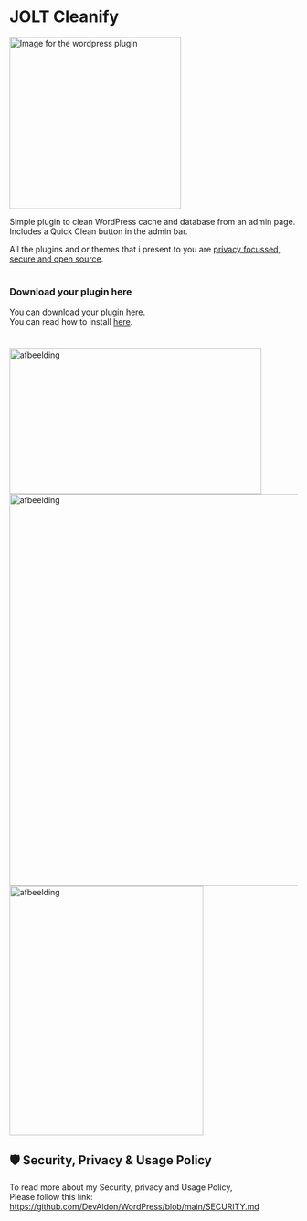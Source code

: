 <h1>JOLT Cleanify</h1>
<img src="https://github.com/user-attachments/assets/52b9b86f-ffba-4aea-8e01-8adf85d5a848" alt="Image for the wordpress plugin" width="300" >


Simple plugin to clean WordPress cache and database from an admin page. <br>Includes a Quick Clean button in the admin bar.<br>

All the plugins and or themes that i present to you are [privacy focussed, secure and open source](https://github.com/DevAldon/WordPress/blob/main/SECURITY.md).

#
### Download your plugin here
You can download your plugin [here](https://github.com/DevAldon/JOLT-Cleanify/archive/refs/heads/main.zip).<br>
You can read how to install [here](https://github.com/DevAldon/WordPress/wiki/How-to-install-the-plugins).
#

<img width="441" height="254" alt="afbeelding" src="https://github.com/user-attachments/assets/5427855d-ce0e-46bc-b31b-57171e8b4bb0" />
<img width="1071" height="686" alt="afbeelding" src="https://github.com/user-attachments/assets/d376754c-f3fa-497e-bfec-1666e64fc969" />

<img width="339" height="436" alt="afbeelding" src="https://github.com/user-attachments/assets/549510de-4be7-4459-b09f-f20dd078e447" />


## 🛡 Security, Privacy & Usage Policy

To read more about my Security, privacy and Usage Policy,<br>
Please follow this link: https://github.com/DevAldon/WordPress/blob/main/SECURITY.md

